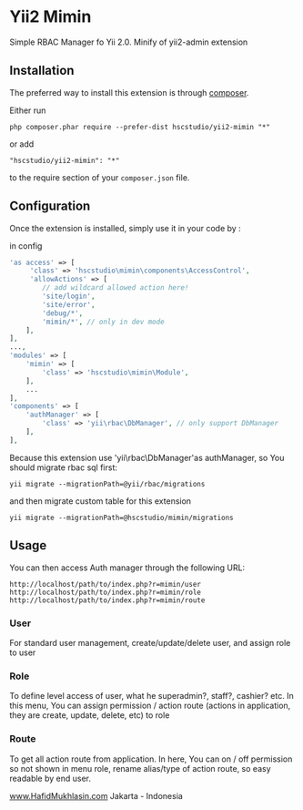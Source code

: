 Yii2 Mimin
===============
Simple RBAC Manager fo Yii 2.0. Minify of yii2-admin extension

Installation
------------

The preferred way to install this extension is through [composer](http://getcomposer.org/download/).

Either run

```
php composer.phar require --prefer-dist hscstudio/yii2-mimin "*"
```

or add

```
"hscstudio/yii2-mimin": "*"
```

to the require section of your `composer.json` file.


Configuration
-------------

Once the extension is installed, simply use it in your code by  :

in config
```php
'as access' => [
     'class' => 'hscstudio\mimin\components\AccessControl',
	 'allowActions' => [
		// add wildcard allowed action here!
		'site/login',
		'site/error',
		'debug/*',
		'mimin/*', // only in dev mode
	],
],
...,
'modules' => [
	'mimin' => [
		'class' => 'hscstudio\mimin\Module',
	],
	...
],
'components' => [
	'authManager' => [
		'class' => 'yii\rbac\DbManager', // only support DbManager
	],	
],
```

Because this extension use 'yii\rbac\DbManager'as authManager, so You should migrate rbac sql first:

```yii migrate --migrationPath=@yii/rbac/migrations```

and then migrate custom table for this extension

```yii migrate --migrationPath=@hscstudio/mimin/migrations```

Usage
-----

You can then access Auth manager through the following URL:

```
http://localhost/path/to/index.php?r=mimin/user
http://localhost/path/to/index.php?r=mimin/role
http://localhost/path/to/index.php?r=mimin/route
```
### User
For standard user management, create/update/delete user, and assign role to user

### Role
To define level access of user, what he superadmin?, staff?, cashier? etc. In this menu, You can assign permission / action route (actions in application, they are create, update, delete, etc) to role

### Route
To get all action route from application. In here, You can on / off permission so not shown in menu role, rename alias/type of action route, so easy readable by end user. 


www.HafidMukhlasin.com
Jakarta - Indonesia
